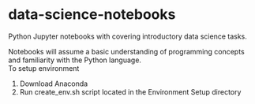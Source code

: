 # data-science-notebooks
Python Jupyter notebooks with covering introductory data science tasks.

Notebooks will assume a basic understanding of programming concepts and familiarity with the Python language.
<br>
To setup environment
1. Download Anaconda
2. Run create_env.sh script located in the Environment Setup directory
 
